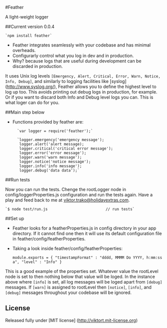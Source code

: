#Feather

A light-weight logger

##Current version 0.0.4

    `npm install feather`

* Feather integrates seamlessly with your codebase and has minimal overheads.
* Configurarly control what you log in dev and in production.
* Why? because logs that are useful during development can be discarded in production.

It uses Unix log levels `[Emergency, Alert, Critical, Error, Warn, Notice, Info, Debug]`, and similarly to logging
facilities like [syslog] (http://www.syslog.org/), Feather allows you to define the highest level to log up too.
This avoids printing out debug logs in production, for example. Or if you want to discard both Info and Debug level logs
you can. This is what loger can do for you.

##Main step below

* Functions provided by feather are:

        `var logger = require('feather');`

        `logger.emergency('emergency message');
         logger.alert('alert message);
         logger.critical('critical error message');
         logger.error('error message');
         logger.warn('warn message');
         logger.notice('notice message');
         logger.info('info message');
         logger.debug('data data');`

##Run tests

Now you can run the tests. Chenge the rootLogger node in config/loggerProperties.js configuration and run the tests again.
Have a play and feed back to me at <viktor.trako@holidayextras.com>.

    `$ node test/run.js                          // run tests`

##Set up

* Feather looks for a featherProperties.js in config directory in your app directory. If it cannot find one then it will
use its default configuration file in feather/config/featherProperties.

* Taking a look inside feather/config/featherProperties:

    `module.exports = {
       "timestampFormat" : "dddd, MMMM Do YYYY, h:mm:ss a",
       "level" : "Info"
     }`

 This is a good example of the properties set. Whatever value the rootLevel node is set to then nothing below that
 value will be loged. In the instance above where `[info]` is set, all log messages will be loged apart from `[debug]`
 messages. If `[warn]` is assigned to rootLevel then `[notice]`, `[info]`, and `[debug]` messages throughout your
 codebase will be ignored.
 
 ## License

Released fully under [MIT license] (http://viktort.mit-license.org)
